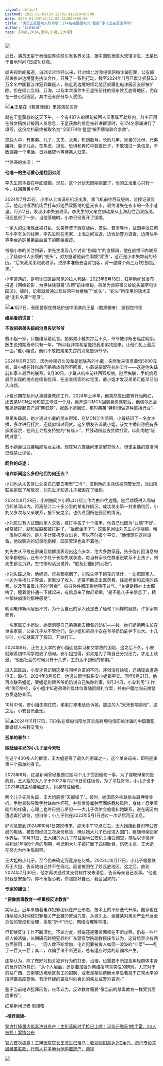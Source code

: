 ```yaml
---
layout: default
Lastmod: 2025-01-09T14:12:02.412919+00:00
date: 2025-01-09T14:12:02.412659+00:00
title: "演员王星缅甸失联背后：174名被困缅甸的“星星”家人还在苦苦等待"
author: "红星新闻"
tags: [弟弟,2024,缅甸,小姐,王大姐]
---
```


![](https://images.weserv.nl/?url=https%3A//mmbiz.qpic.cn/mmbiz_gif/1tRsGJ6Jk2ibkhx11JDq36oibj3lIe678O6JA0l9VHy3IR6ic40iatiaciaclrxcWibqDrXVEy2eibvVKJYZbsuoFSHNbg/640%3Fwx_fmt%3Dgif)

近日，演员王星于泰缅边界失联引发各界关注，据中国驻泰国大使馆消息，王星已于当地时间7日成功获救。

据央视新闻报道，自2023年9月以来，针对缅北涉我电信网络诈骗犯罪，公安部部署推进边境警务执法合作，开展了一系列行动，截至2024年11月已累计抓获5.3万余名中国籍涉诈犯罪嫌疑人，临近我边境的缅北地区规模化电诈园区全部被铲除。但在缅北当阳、万海，以及本次事件中王星所前往的缅东妙瓦底等地区，仍存在一些小型园区，其中还有部分华人受困。 

![](https://images.weserv.nl/?url=https%3A//mmbiz.qpic.cn/mmbiz_jpg/1tRsGJ6Jk292F0q3kd5AHuq4LmdswK7aGjib4QKVI3W2cRfpGballzlpO0QCm0vel2tCeFLcrTLDTuzK6YSbZjg/640%3Fwx_fmt%3Djpeg%26from%3Dappmsg)▲王星在《我哥我嫂》里饰演彭冬青

就在王星获救的这天下午，一个有487人的缅甸被困人员家属互助群内，群主正用在线文档统计被困人员信息，王星获救的信息被转进群里时，有174名家属进行了填写，这份文档最终被取名为“全国174位‘星星’被困缅甸联合求救”。

这些人中，有弟弟、儿子、丈夫、父亲，短则数月，长则几年，家里的父母、兄弟姐妹、妻子儿女，在焦虑、担忧、恐惧和奔忙中数着日子，不敢错过一条信息，不敢漏接一个电话，日以继夜地等待亲人归来。

**停滞的生活： **

**他唯一的生活重心是找回弟弟**

李先生原本要在年底结婚，现在，这个计划无限期搁置了，他的生活重心只有一件，找回弟弟小李。

2024年7月25日，小李从上海浦东机场出发，乘飞机前往西双版纳。监控记录显示，他走出嘎洒机场后打车抵达西双版纳的星光夜市，最终消失在夜市的一条小巷里。7月27日，发现小李失去联系，李先生的父亲立刻动身从上海赶往西双版纳。可还是迟了一步，当他落地时，小李已经离开了国境。

一家人的生活就此被打乱，父亲奔波于西双版纳、景洪、普洱等地，试图寻找任何与小李有关的线索，李先生则在老家、上海之间往返，边协助警方调查，边用快手等平台追踪弟弟最后留下的网络痕迹。

根据小李的关注列表，李先生发现几个讨论“捞偏门”的直播间，他在直播间内联系上了疑似带人出境的“蛇头”，对方邀请他前往国境“背货”，这正是小李失踪前的经历。“后来我弟弟跟我联系，说原本准备去当背包客，背一趟赚个两三万块钱就回来。”

小李遭遇的，是电诈园区最常见的拉人套路。2023年8月18日，红星新闻曾发布报道《网络蛇影：为挣快钱哥哥“应聘”前往缅甸，弟弟为救哥哥又被蛇头骗至电诈园区》，彼时，记者就曾通过互联网平台接触了“蛇头”，“蛇头”所使用的话术正是“走私名表”“背货”。

![](https://images.weserv.nl/?url=https%3A//mmbiz.qpic.cn/mmbiz_jpg/1tRsGJ6Jk292F0q3kd5AHuq4LmdswK7aIGxVZZicfGbYdmbLZAEibmoUicibmxxsblwicKugNeqHx52QLpJNmK0PiauQ/640%3Fwx_fmt%3Djpeg%26from%3Dappmsg)▲1月7日，泰国警察在机场护送中国演员王星（戴黑帽者） 据视觉中国

**维系着的谎言：**

**不敢把弟弟失踪的消息告诉爷爷**

戴小姐一家，只能维系着谎言。她弟弟小戴失踪后不久，爷爷被诊断出癌症晚期，医生说预期寿命只有一年。“所以我非常希望能把我弟弟找回来，让他们见上最后一面。”戴小姐说，他们不敢把弟弟失踪的消息告诉爷爷。

2024年9月25日，因为吵架好久没和姐姐联系的小戴，突然发来信息要借5000元钱，戴小姐在转账后问弟弟放假回不回家，小戴说要留在杭州工作——这是他失踪前和家人最后的联系。9月30日，小戴从杭州前往西双版纳，随后失联，手机信号最后出现的地点是缅甸佤邦，在追查线索的过程里，戴小姐才发现弟弟可能早已陷入麻烦。

小戴长期在杭州从事健身教练工作，2024年上半年，他突然提出要转行当网红，还去某MCN公司短暂工作过一个月，离开这间MCN回健身房就职后，他偶尔还会和姐姐提起自己的“网红梦”，据戴小姐回忆，那时弟弟“特别想做这种直播行业”。

弟弟失踪后，她才通过小戴的朋友得知，在MCN工作期间，小戴结识了一名女主播，多次进行打赏，还疑似借过网贷。这名朋友告诉戴小姐，该女主播自称拥有多家美容院，在网上寻找支持她的“有缘人”，并鼓动粉丝去贷款打赏，以此向她“证明诚意”。

戴小姐尝试过接触那名女主播，想在对方直播间里提醒其他人，但该主播的直播间已经禁止评论。

**同样的歧途：**

**电诈新闻这么多但他们为何还去？**

小刘也从未告诉过父亲自己要去哪里“工作”，直到他的求救信被网警发现，派出所联系家属了解情况，刘先生才知道儿子被困在了缅甸。

2024年8月28日，小刘被同乡小穆以介绍工作为由带往边境，随后越境进入缅甸佤邦某深山内，距离怒江二十多公里的某电诈园区。成功发出第一封求助信后，小刘又多次与父亲联系，报平安之余，也传递回所在园区的情况。

小刘见过有人试图向家人求救，被打手拔了十个指甲，他自己也因为“业绩”不好，经常被打，腿和屁股都被打肿了，“坐都坐不下”。这些见闻让刘先生心惊胆颤，唯一值得庆幸的，是儿子计算机专业出身，可以不时报个平安，“他懂现在这些设备，他说聊完的记录能删掉，园区管理也查不着他。”

刘先生从不敢在家属互助群里表现出这点庆幸，绝大多数家庭，孩子能传回消息的频率都很低，还有不少处于长期失联状态。每当有家长在群里说联系不上孩子，刘先生都会沉默，生怕哪句话没说好，“触及到他们的心伤”。

小刘失踪之后，他奶奶、母亲都病倒了，刘先生停下跑车的活计，一边照顾家人，一边为寻找儿子奔波，家里没了收入，还要不断支出医药费、往返老家和云南的路费，以及预备着儿子的“赎金”，桩桩件件都压得他喘不过气。“关键是精神上太那啥了，睡着觉扑通一下就起来，有信息来了你赶紧瞅，‘是不是儿子来信息了’，精神都快崩溃的那种感觉”。

明明电诈新闻层出不穷，为什么自己的家人还是去了缅甸？同样的疑惑，许多家属都有。

一名家属安小姐说，她很清楚自己弟弟跑去缅甸的动机——钱。她们姐弟两生长在单亲家庭，父亲几乎从不管他们，安小姐和弟弟小安在爷爷奶奶庇护下长大。十几岁时，小安就离开了校园，开始打工。

2024年6月，正在上大学的安小姐面临实习和交学费的困境，这之后不久，小安就跟着初中同学跑去了缅甸。安小姐觉得，弟弟是为了帮自己分担压力，才走上歧途。“他出社会的时候只有十几岁，工资达不到他的预期。”

进入园区后，小安才意识到这里与同学许诺的不同，非但没有快钱，还动辄会遭遇电击、殴打。2024年8月19日，他通过同学联系安小姐报平安。同年8月21日，他再次联系姐姐，要姐姐别跟爷爷奶奶说自己失踪的事，9月24日，小安利用“工作机”传回坐标，安小姐才知道弟弟的具体位置随后顺利立案，并由户籍地向云南警方发送协查函。

10月中旬，安小姐生病住院，弟弟打来电话告诉她，那边的人“天天都端着枪”，这之后，小安音讯全无。

![](https://images.weserv.nl/?url=https%3A//mmbiz.qpic.cn/mmbiz_jpg/1tRsGJ6Jk292F0q3kd5AHuq4LmdswK7aBf6JvDecQl4IKIop7ialiaacK1D4rmB7qribaJaauY0ibBPSFWqicggn5cQ/640%3Fwx_fmt%3Djpeg%26from%3Dappmsg)▲2024年11月17日，763名在缅甸当阳地区实施跨境电信网络诈骗的中国籍犯罪嫌疑人被移交我方 

**孤单的春节：**

**她赴缅寻兄的小儿子至今未归**

在这个400多人的群里，王大姐是等了最久的家属之一，这个单亲母亲，即将迎来第三个孤单的春节。

2023年8月，红星新闻曾经报道过她两个儿子受困缅甸一事，为了赚取母亲的医药费，王大姐的大儿子于2022年7月25日前往缅甸，为了寻找哥哥，小儿子也于2023年初主动接触蛇头，只身前往缅甸。

两个儿子先后失踪，王大姐感觉“天都塌了”。彼时，她因意外摔跌后左肩胛骨骨折、手肘骨裂导致手肘缺血性坏死，并引发骨囊肿而面临截肢风险，身体上忍受着剧烈的疼痛，心理上也终日提心吊胆——大儿子偶尔会偷偷和她联系，说在园区内遭遇毒打虐待，想自杀；小儿子则在2023年5月1日通过一次话后再无消息。

好消息直到2024年10月1日突然传来，那天中午12点左右，王大姐接到普洱市公安局的电话，被告知经过三次身份核验，确认她大儿子已经进入国门，跟随母亲回家休养后，10月31日，王大姐的大儿子前往当地公安机关接受调查，随后以诈骗罪被判处1年零9个月的刑期，考虑到大儿子被打断了四根肋骨，伤势未愈，王大姐在努力为他争取假释。

王大姐的小儿子，至今仍未确定究竟身在何处。2023年10月17日，小儿子偷偷联系王大姐，告诉她自己并不在缅北，而是被困在了妙瓦底地区。这之后，直到2024年7月30日，他才再次通过某支付软件发来消息，告诉母亲自己没事。“他说妈我是安全的，你不用担心我，你照顾好自己，我会回来的。”

**专家的建议：**

**“要像禁毒教育一样重视反诈教育”**

实际上，近年来随着电诈犯罪团伙在产业形态、技术上的不断迭代升级，国家也在持续加大对网络犯罪相关产业链的整治力度，从源头上、全链条对黑灰产业开展全方位的管控和治理，采取“断卡”行动、网络治理等举措。

但即使反诈工作不断深化，不论力度、频率还是覆盖面都在不断加强，仍有一些年轻人被诱骗，长期研究跨境犯罪的广东警官学院副教授庄华认为，这背后至少有两方面原因：其一，上网人数不断增加，电诈犯罪被害人如同一波波的“韭菜”——割了一茬又一茬；其二，诈骗手法不断更新，总有适应时势的新骗术产生。

庄华认为，除了做好对相关犯罪行为的打击、治理，也需要不断提高年轻群体本身的反诈防范意识，“从个人层面，还是要加强对网络招聘真实性的辨别，尤其对于前往广西、云南等边境地区务工的招聘，或者是某些薪酬水平显著高于正常水平的招聘要高度警惕，有所怀疑的要及时向身边的亲友或警方咨询。”

鉴于当前电诈犯罪形势，庄华认为，反诈教育需要“像当前的禁毒教育一样受到高度重视”。

红星新闻记者 周炜皓

**\-推荐阅读-**

[警方打掉重大贩毒洗钱黑产：主犯落网时手枪已上膛！现场还缴获1枚手雷，24人被抓！案情公布](https://mp.weixin.qq.com/s?__biz=MzI3MTQzNjYxNw==&mid=2247853639&idx=1&sn=3269fe5922a7b59d1c9964ab121a74c6&scene=21#wechat_redirect)  

[官方首次披露！三甲医院院长王茂生已落马：收受回扣高达2亿余元，房间专设夹层藏匿赃款，行贿人在多地为他购置房产、商铺](https://mp.weixin.qq.com/s?__biz=MzI3MTQzNjYxNw==&mid=2247853528&idx=1&sn=260c64f1b27df7573bcf24cac86a88ec&scene=21#wechat_redirect)  

![](https://images.weserv.nl/?url=https%3A//mmbiz.qpic.cn/mmbiz_gif/1tRsGJ6Jk2icToApM3iaCicoUCUT9Sa9xya7WwqApOwnlQRtJ9EV8vvicrnbibccT5R1ZvgU6ud9E0qicwRiauPG1NgIA/640%3Fwx_fmt%3Dgif)

